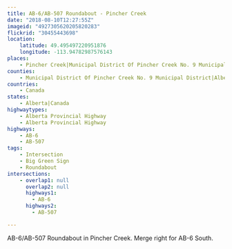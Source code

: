 ```yaml
---
title: AB-6/AB-507 Roundabout - Pincher Creek
date: "2018-08-10T12:27:55Z"
imageid: "4927305620205820283"
flickrid: "30455443698"
location:
    latitude: 49.495497220951876
    longitude: -113.94782987576143
places:
    - Pincher Creek|Municipal District Of Pincher Creek No. 9 Municipal District|Alberta|Canada
counties:
    - Municipal District Of Pincher Creek No. 9 Municipal District|Alberta|Canada
countries:
    - Canada
states:
    - Alberta|Canada
highwaytypes:
    - Alberta Provincial Highway
    - Alberta Provincial Highway
highways:
    - AB-6
    - AB-507
tags:
    - Intersection
    - Big Green Sign
    - Roundabout
intersections:
    - overlap1: null
      overlap2: null
      highways1:
        - AB-6
      highways2:
        - AB-507

---
```

AB-6/AB-507 Roundabout in Pincher Creek.  Merge right for AB-6 South.